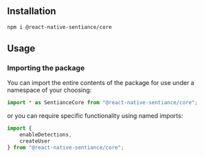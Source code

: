 ## Installation

```bash
npm i @react-native-sentiance/core
```

## Usage

### Importing the package

You can import the entire contents of the package for use under a namespace of your choosing:

```javascript
import * as SentianceCore from "@react-native-sentiance/core";
```

or you can require specific functionality using named imports:

```javascript
import {
    enableDetections, 
    createUser
} from "@react-native-sentiance/core";
```
